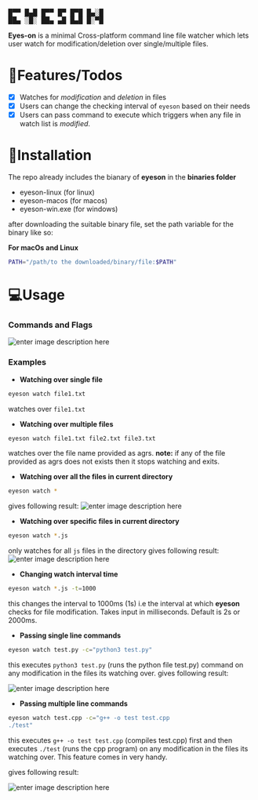 <pre>
█▀▀ █▄█ █▀▀ █▀ █▀█ █▄░█
██▄ ░█░ ██▄ ▄█ █▄█ █░▀█
</pre>

**Eyes-on** is a minimal Cross-platform command line file watcher which lets user watch for modification/deletion over single/multiple files.


# 📃Features/Todos

- [x]  Watches for *modification* and *deletion* in files
- [x]  Users can change the checking interval of `eyeson` based on their needs
- [x]  Users can pass command to execute which triggers when any file in watch list is *modified*.

# 🔧Installation

The repo already includes the bianary of **eyeson** in the **binaries folder**

- eyeson-linux (for linux)
- eyeson-macos (for macos)
- eyeson-win.exe (for windows)

after downloading the suitable binary file, set the path variable for the binary like so:

**For macOs and Linux**
```bash
PATH="/path/to the downloaded/binary/file:$PATH"
```

# 💻Usage

### Commands and Flags

![enter image description here](https://i.ibb.co/7GNy9vq/Screenshot-2020-12-14-021328.jpg)

### Examples

- **Watching over single file**

```bash
eyeson watch file1.txt
```
watches over `file1.txt`

- **Watching over multiple files**

```bash
eyeson watch file1.txt file2.txt file3.txt
```
watches over the file name provided as agrs.
**note:** if any of the file provided as agrs does not exists then it stops watching and exits.

- **Watching over all the files in current directory**

```bash
eyeson watch *
```
gives following result:
![enter image description here](https://i.ibb.co/DfBnJsp/h-Hr-Cx-Vav-Jc.gif)

- **Watching over specific files in current directory**

```bash
eyeson watch *.js
```
only  watches  for all `js` files in the directory
gives following result:
![enter image description here](https://i.ibb.co/dmrcCKM/xg-G2qy-Tb-Av.gif)

- **Changing watch interval time**

```bash
eyeson watch *.js -t=1000
```
this changes the interval to 1000ms (1s) i.e the interval at which **eyeson** checks for file modification. Takes input in milliseconds. Default is 2s or 2000ms.

- **Passing single line commands**

```bash
eyeson watch test.py -c="python3 test.py"
```
this executes `python3 test.py` (runs the python file test.py) command on any modification in the files its watching over.
gives following result:

![enter image description here](https://i.ibb.co/Qmx4Vnc/y7-Owwy-Jb3m.gif)

- **Passing multiple line commands**

```bash
eyeson watch test.cpp -c="g++ -o test test.cpp
./test"
```
this executes `g++ -o test test.cpp` (compiles test.cpp)  first and then executes `./test` (runs the cpp program) on any modification in the files its watching over. This feature comes in very handy.

gives following result:

![enter image description here](https://i.ibb.co/3mYtSDQ/Ra160-PGf-Bv.gif)
